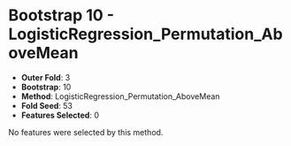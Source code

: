 # Bootstrap 10 - LogisticRegression_Permutation_AboveMean

- **Outer Fold**: 3
- **Bootstrap**: 10
- **Method**: LogisticRegression_Permutation_AboveMean
- **Fold Seed**: 53
- **Features Selected**: 0

No features were selected by this method.
